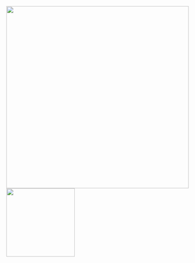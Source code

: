 <img src="https://github-readme-stats.vercel.app/api?username=setube&count_private=true&show_icons=true&theme=radical&cache_seconds=1800" width="480" /><span>    </span><img src="https://github-readme-stats.vercel.app/api/top-langs/?username=setube&layout=compact&hide=html,css,scss&langs_count=10" height="180">
